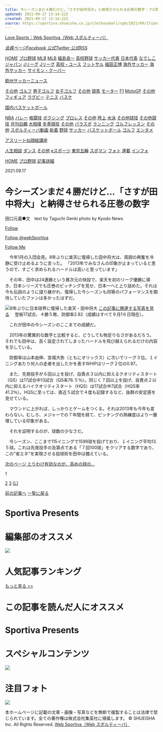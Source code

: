 ```yaml
---
title: 今シーズンまだ４勝だけど…「さすが田中将大」と納得させられる圧巻の数字｜プロ野球｜集英社 スポルティーバ 公式サイト web Sportiva
updated: 2021-09-17 13:14:22Z
created: 2021-09-17 13:14:22Z
source: https://sportiva.shueisha.co.jp/clm/baseball/npb/2021/09/17/post_192/
---
```


[Love Sports｜Web Sportiva（Web スポルティーバ）](https://sportiva.shueisha.co.jp/)

[*会員ページ*](https://sportiva.shueisha.co.jp/about_members/)[*Facebook 公式*](https://www.facebook.com/websportiva2002)[*Twitter 公式*](https://twitter.com/websportiva/)[*RSS*](https://sportiva.shueisha.co.jp/rss.xml)

[*HOME*](https://sportiva.shueisha.co.jp/)
[プロ野球](https://sportiva.shueisha.co.jp/clm/baseball/npb/)
[MLB](https://sportiva.shueisha.co.jp/clm/baseball/mlb/)
[MLB](https://sportiva.shueisha.co.jp/clm/baseball/mlb/mlb/)
[福島良一](https://sportiva.shueisha.co.jp/clm/baseball/mlb/fukushima/)
[高校野球](https://sportiva.shueisha.co.jp/clm/baseball/hs_other/)
[サッカー代表](https://sportiva.shueisha.co.jp/clm/football/jfootball/)
[日本代表](https://sportiva.shueisha.co.jp/clm/football/jfootball/nationalteam/)
[なでしこジャパン](https://sportiva.shueisha.co.jp/clm/football/jfootball/nadeshiko/)
[Jリーグ](https://sportiva.shueisha.co.jp/clm/football/jleague_other/)
[Jリーグ](https://sportiva.shueisha.co.jp/clm/football/jleague_other/jleague/)
[高校・ユース](https://sportiva.shueisha.co.jp/clm/football/jleague_other/hs_youth/)
[フットサル](https://sportiva.shueisha.co.jp/clm/football/jleague_other/futsal/)
[福田正博](https://sportiva.shueisha.co.jp/clm/football/jleague_other/fukuda/)
[海外サッカー](https://sportiva.shueisha.co.jp/clm/football/wfootball/)
[海外サッカー](https://sportiva.shueisha.co.jp/clm/football/wfootball/world/)
[サイモン・クーパー](https://sportiva.shueisha.co.jp/clm/football/wfootball/simon/)

[欧州サッカーニュース](https://sportiva.shueisha.co.jp/clm/football/wfootball/eurofootballnews/)

[その他](https://sportiva.shueisha.co.jp/clm/football/wfootball/other/)
[ゴルフ](https://sportiva.shueisha.co.jp/clm/golf/golf/)
[男子ゴルフ](https://sportiva.shueisha.co.jp/clm/golf/golf/man/)
[女子ゴルフ](https://sportiva.shueisha.co.jp/clm/golf/golf/woman/)
[その他](https://sportiva.shueisha.co.jp/clm/golf/golf/other/)
[競馬](https://sportiva.shueisha.co.jp/clm/keiba/keiba/)
[モーター](https://sportiva.shueisha.co.jp/clm/motorsports/motorsports/)
[F1](https://sportiva.shueisha.co.jp/clm/motorsports/motorsports/f1/)
[MotoGP](https://sportiva.shueisha.co.jp/clm/motorsports/motorsports/motogp/)
[その他](https://sportiva.shueisha.co.jp/clm/motorsports/motorsports/other/)
[フィギュア](https://sportiva.shueisha.co.jp/clm/othersports/figure/)
[ラグビー](https://sportiva.shueisha.co.jp/clm/otherballgame/rugby/)
[テニス](https://sportiva.shueisha.co.jp/clm/otherballgame/tennis/)
[バスケ](https://sportiva.shueisha.co.jp/clm/otherballgame/basketball/)

[国内バスケットボール](https://sportiva.shueisha.co.jp/clm/otherballgame/basketball/basketball/)

[NBA](https://sportiva.shueisha.co.jp/clm/otherballgame/basketball/nba/)
[バレー](https://sportiva.shueisha.co.jp/clm/otherballgame/volleyball/)
[格闘技](https://sportiva.shueisha.co.jp/clm/othersports/fight/)
[ボクシング](https://sportiva.shueisha.co.jp/clm/othersports/fight/boxing/)
[プロレス](https://sportiva.shueisha.co.jp/clm/othersports/fight/prowrestling/)
[その他](https://sportiva.shueisha.co.jp/clm/othersports/fight/other/)
[陸上](https://sportiva.shueisha.co.jp/clm/othersports/rikujo/)
[水泳](https://sportiva.shueisha.co.jp/clm/othersports/swim/)
[その他球技](https://sportiva.shueisha.co.jp/clm/otherballgame/other/)
[その他競技](https://sportiva.shueisha.co.jp/clm/othersports/other/)
[月刊白鵬](https://sportiva.shueisha.co.jp/clm/othersports/other/hakuho/)
[大相撲](https://sportiva.shueisha.co.jp/clm/othersports/other/sumo/)
[冬季競技](https://sportiva.shueisha.co.jp/clm/othersports/other/wintergame/)
[その他](https://sportiva.shueisha.co.jp/clm/othersports/other/other/)
[パラスポ](https://sportiva.shueisha.co.jp/clm/othersports/para_sports/)
[ランニング](https://sportiva.shueisha.co.jp/dosports/running/)
[ゴルフレッスン](https://sportiva.shueisha.co.jp/dosports/golflesson/)
[その他](https://sportiva.shueisha.co.jp/dosports/other/)
[スポルティーバ動画](https://sportiva.shueisha.co.jp/contents/movie/)
[新着](https://sportiva.shueisha.co.jp/contents/eplayer/news/)
[野球](https://sportiva.shueisha.co.jp/contents/eplayer/baseball/)
[サッカー](https://sportiva.shueisha.co.jp/contents/eplayer/football/)
[バスケットボール](https://sportiva.shueisha.co.jp/contents/eplayer/basketball/)
[ゴルフ](https://sportiva.shueisha.co.jp/contents/eplayer/golf/)
[エンタメ](https://sportiva.shueisha.co.jp/contents/entertainment/)

[アスリート似顔絵講座](https://sportiva.shueisha.co.jp/contents/entertainment/caricature_course/)

[人生相談](https://sportiva.shueisha.co.jp/contents/entertainment/life_counseling/)
[ダンス](https://sportiva.shueisha.co.jp/contents/entertainment/dance/)
[その他](https://sportiva.shueisha.co.jp/contents/entertainment/other/)
[eスポーツ](https://sportiva.shueisha.co.jp/clm/othersports/e_sports/)
[東京五輪](https://sportiva.shueisha.co.jp/announce/playback_tokyo2020/)
[スポマン](https://sportiva.shueisha.co.jp/series/spoman/)
[フォト](https://sportiva.shueisha.co.jp/contents/photo/)
[連載](https://sportiva.shueisha.co.jp/series/)
[インフォ](https://sportiva.shueisha.co.jp/contents/information/)

[HOME](https://sportiva.shueisha.co.jp/)
[プロ野球](https://sportiva.shueisha.co.jp/clm/baseball/npb/)
[記事詳細](https://sportiva.shueisha.co.jp/clm/baseball/npb/2021/09/17/post_192/)

2021.09.17

# 今シーズンまだ４勝だけど…「さすが田中将大」と納得させられる圧巻の数字

田口元義●文　text by Taguchi Genki
photo by Kyodo News

[ Follow](https://www.facebook.com/websportiva2002/)

[ Follow @webSportiva](https://twitter.com/intent/follow?screen_name=websportiva)

[ Follow Me](https://www.instagram.com/websportiva/)

　今年1月の入団会見。8年ぶりに楽天に復帰した田中将大は、周囲の興奮を冷静に受け止めるように言った。
「2013年でみなさんの印象が止まっていると思うので、すごく求められるハードルは高いと思っています」

　その年、田中は24連勝という異次元の快投で、楽天を初のリーグ優勝に導き、日本シリーズでも圧巻のピッチングを見せ、日本一へと上り詰めた。それは今も伝説のように語り継がれ、復帰した今シーズンも同等のパフォーマンスを期待していたファンは多かったはずだ。

![](https://sportiva.shueisha.co.jp/clm/baseball/npb/2021/assets_c/2021/09/TanakaMasahiro20210917-thumb-600xauto-258438.jpg)8年ぶりに日本球界に復帰した楽天・田中将大  [この記事に関連する写真を見る](https://sportiva.shueisha.co.jp/contents/photo/2021/02/04/2021_1/)  　登板17試合、４勝５敗、防御率2.82（成績はすべて９月1６日現在）。

　これが田中の今シーズンのここまでの成績だ。

　2013年の驚異的な数字と比較すると、どうしても物足りなさがあるだろう。それでも田中は、高く設定されてしまったハードルを飛び越えられるだけの内容を示している。

　防御率は山本由伸、宮城大弥（ともにオリックス）に次いでリーグ３位。１イニングあたり何人の走者を出したかを表すWHIPはリーグ２位の0.97。

　また、先発投手が６回以上を投げ、自責点３以内に抑えるクオリティスタート（QS）は17試合中13試合（QS率76.５％）。同じく７回以上を投げ、自責点２以内に抑えるハイクオリティスタート（HQS）は17試合中7試合（HQS率41.2％）。HQSに至っては、直近５試合で４度も記録するなど、抜群の安定感を見せている。

　マウンドに上がれば、しっかりとゲームをつくる。それは2013年も今年も変わらない。むしろ、メジャーでの７年間を経て、ピッチングの熟練度はより一層増している印象がある。

　それを証明するのが、球数の少なさだ。

　今シーズン、ここまで115イニングで1599球を投げており、１イニング平均13.５球。これは先発投手の及第点である「７回100球」をクリアする数字であり、この"省エネ"を実現させる投球術を田中は備えている。

[ 次のページ  とりわけ有効なのが、高めの球の...](https://sportiva.shueisha.co.jp/clm/baseball/npb/2021/09/17/post_192/index_2.php)

 1

 [ 2](https://sportiva.shueisha.co.jp/clm/baseball/npb/2021/09/17/post_192/index_2.php)  [ 3](https://sportiva.shueisha.co.jp/clm/baseball/npb/2021/09/17/post_192/index_3.php)  [(L)](https://sportiva.shueisha.co.jp/clm/baseball/npb/2021/09/17/post_192/index_2.php)

[前の記事へ](https://sportiva.shueisha.co.jp/clm/baseball/npb/2021/09/17/post_191/)
[一覧に戻る](https://sportiva.shueisha.co.jp/clm/baseball/npb/)

# Sportiva Presents

# 編集部のオススメ

[![](https://sportiva.shueisha.co.jp/images/common/bnr_sportiva_book_nishida.jpg)](https://books.shueisha.co.jp/items/contents.html?isbn=978-4-08-790045-3)

# 人気記事ランキング

[もっと見る >>](https://sportiva.shueisha.co.jp/ranking/)

# この記事を読んだ人にオススメ

# Sportiva Presents

# スペシャルコンテンツ

[![](https://sportiva.shueisha.co.jp/images/common/bnr_side_special.jpg)](https://sportiva.shueisha.co.jp/special/)

# 注目フォト

[![](https://sportiva.shueisha.co.jp/images/common/bnr_side_members.png)](https://sportiva.shueisha.co.jp/about_members/)

本ホームページに記載の文章・画像・写真などを無断で複製することは法律で禁じられています。全ての著作権は株式会社集英社に帰属します。
© SHUEISHA Inc. All Rights Reserved.
[Web Sportiva（Web スポルティーバ）](https://sportiva.shueisha.co.jp/)